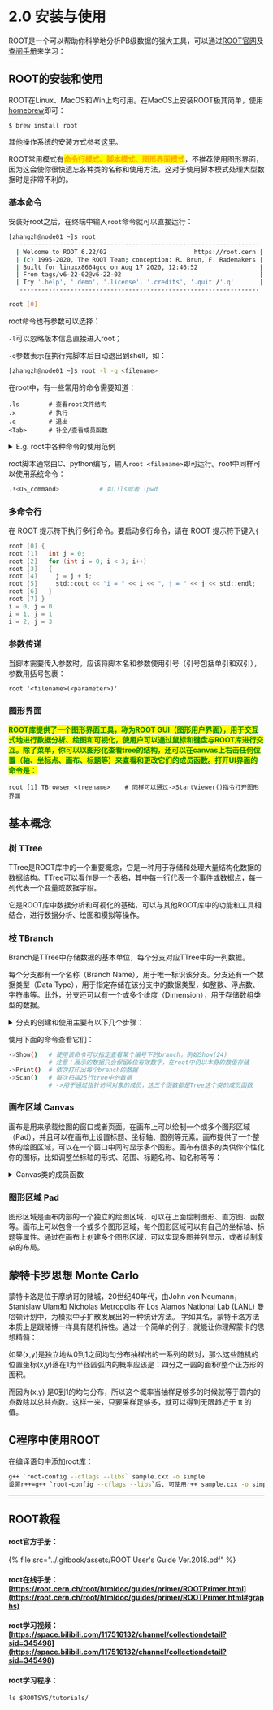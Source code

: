# 2.0 安装与使用

ROOT是一个可以帮助你科学地分析PB级数据的强大工具，可以通过[ROOT官网](https://root.cern.ch)及[查阅手册](2.0.-an-zhuang-yu-shi-yong.md#root-jiao-cheng-ji-he)来学习：

## ROOT的安装和使用

ROOT在Linux、MacOS和Win上均可用。在MacOS上安装ROOT极其简单，使用[homebrew](../0.-linux-commands/3.-mac-terminal.md#shi-yong-homebrew-an-zhuang-mac-ruan-jian)即可：

```
$ brew install root
```

其他操作系统的安装方式参考[这里](https://root.cern/install/#macos-package-managers)。

ROOT常用模式有<mark style="color:orange;">**命令行模式、脚本模式、图形界面模式**</mark>，不推荐使用图形界面，因为这会使你很快遗忘各种类的名称和使用方法，这对于使用脚本模式处理大型数据时是非常不利的。

### 基本命令

安装好root之后，在终端中输入`root`命令就可以直接运行：

```sh
[zhangzh@node01 ~]$ root
   ------------------------------------------------------------------
  | Welcome to ROOT 6.22/02                        https://root.cern |
  | (c) 1995-2020, The ROOT Team; conception: R. Brun, F. Rademakers |
  | Built for linuxx8664gcc on Aug 17 2020, 12:46:52                 |
  | From tags/v6-22-02@v6-22-02                                      |
  | Try '.help', '.demo', '.license', '.credits', '.quit'/'.q'       |
   ------------------------------------------------------------------

root [0] 
```

root命令也有参数可以选择：

`-l`可以忽略版本信息直接进入root；

`-q`参数表示在执行完脚本后自动退出到shell，如：

```bash
[zhangzh@node01 ~]$ root -l -q <filename>
```

在root中，有一些常用的命令需要知道：

```shell
.ls        # 查看root文件结构
.x         # 执行
.q         # 退出
<Tab>      # 补全/查看成员函数
```

<details>

<summary>E.g. root中各种命令的使用范例</summary>

<pre><code>[zhangzh@node01 cernstaff]$ rl cernstaff.root 
root [0] 
Attaching file cernstaff.root as _file0...
(TFile *) 0x265e9c0
root [1] .ls
TFile**		cernstaff.root	
 TFile*		cernstaff.root	
  KEY: TTree	T;1	CERN 1988 staff data    // perform Tree or Branch name
root [2] T->Scan()
************************************************************************************************************
*    Row   * Category. * Flag.Flag *   Age.Age * Service.S * Children. * Grade.Gra * Step.Step * Hrweek.Hr *
************************************************************************************************************
*        0 *       202 *        15 *        58 *        28 *         0 *        10 *        13 *        40 *
*        1 *       530 *        15 *        63 *        33 *         0 *         9 *        13 *        40 *
*        2 *       316 *        15 *        56 *        31 *         2 *         9 *        13 *        40 *
*        3 *       361 *        15 *        61 *        35 *         0 *         9 *         7 *        40 *
*        4 *       302 *        15 *        52 *        24 *         2 *         9 *         8 *        40 *
*        5 *       303 *        15 *        60 *        33 *         0 *         7 *        13 *        40 *
*        6 *       302 *        15 *        53 *        25 *         1 *         9 *         9 *        40 *
*        7 *       361 *        15 *        60 *        32 *         1 *         8 *         5 *        40 *
*        8 *       340 *        15 *        51 *        28 *         0 *         8 *        13 *        40 *
*        9 *       361 *        15 *        56 *        32 *         1 *         7 *        13 *        40 *
*       10 *       361 *        15 *        51 *        29 *         0 *         7 *        13 *        40 *
*       11 *       303 *        15 *        54 *        31 *         2 *         8 *        13 *        40 *
*       12 *       302 *        15 *        54 *        29 *         0 *         7 *        13 *        40 *
*       13 *       300 *        15 *        46 *        25 *         0 *         8 *         6 *        40 *
*       14 *       361 *        15 *        54 *        26 *         1 *         7 *        13 *        40 *
*       15 *       361 *        15 *        57 *        29 *         0 *         7 *        13 *        40 *
*       16 *       316 *        11 *        55 *        28 *         0 *         8 *        11 *        40 *
*       17 *       303 *        15 *        55 *        26 *         1 *         7 *        13 *        40 *
*       18 *       361 *        15 *        57 *        29 *         1 *         7 *         8 *        40 *
*       19 *       361 *        15 *        51 *        28 *         2 *         7 *        13 *        40 *
*       20 *       419 *        13 *        54 *        29 *         0 *         5 *        13 *        40 *
*       21 *       202 *        15 *        57 *        26 *         1 *        12 *        13 *        40 *
*       22 *       304 *        15 *        63 *        29 *         1 *        10 *        13 *        40 *
*       23 *       204 *        15 *        56 *        27 *         0 *        11 *         9 *        40 *
*       24 *       204 *        15 *        49 *        27 *         0 *         9 *         9 *        40 *
Type &#x3C;CR> to continue or q to quit ==> q
************************************************************************************************************
(long long) 25
<strong>root [3] T->Show(24)
</strong>======> EVENT:24
 Category        = 204
 Flag            = 15
 Age             = 49
 Service         = 27
 Children        = 0
 Grade           = 9
 Step            = 9
 Hrweek          = 40
 Cost            = 0
 Division        = 
 Nation          = 
 root [4] T->Print()
******************************************************************************
*Tree    :T         : CERN 1988 staff data                                   *
*Entries :     3354 : Total =          175563 bytes  File  Size =      47246 *
*        :          : Tree compression factor =   3.69                       *
******************************************************************************
*Br    0 :Category  : Category/I                                             *
*Entries :     3354 : Total  Size=      13989 bytes  File Size  =       4919 *
*Baskets :        1 : Basket Size=      32000 bytes  Compression=   2.74     *
*............................................................................*
*Br    1 :Flag      : Flag/i                                                 *
*Entries :     3354 : Total  Size=      13969 bytes  File Size  =       2165 *
*Baskets :        1 : Basket Size=      32000 bytes  Compression=   6.23     *
*............................................................................*
*Br    2 :Age       : Age/I                                                  *
*Entries :     3354 : Total  Size=      13964 bytes  File Size  =       3489 *
*Baskets :        1 : Basket Size=      32000 bytes  Compression=   3.86     *
*............................................................................*
*Br    3 :Service   : Service/I                                              *
*Entries :     3354 : Total  Size=      13984 bytes  File Size  =       2214 *
*Baskets :        1 : Basket Size=      32000 bytes  Compression=   6.09     *
*............................................................................*
*Br    4 :Children  : Children/I                                             *
*Entries :     3354 : Total  Size=      13989 bytes  File Size  =       2110 *
*Baskets :        1 : Basket Size=      32000 bytes  Compression=   6.39     *
*............................................................................*
*Br    5 :Grade     : Grade/I                                                *
*Entries :     3354 : Total  Size=      13974 bytes  File Size  =       2676 *
*Baskets :        1 : Basket Size=      32000 bytes  Compression=   5.04     *
*............................................................................*
*Br    6 :Step      : Step/I                                                 *
*Entries :     3354 : Total  Size=      13969 bytes  File Size  =       2889 *
*Baskets :        1 : Basket Size=      32000 bytes  Compression=   4.67     *
*............................................................................*
*Br    7 :Hrweek    : Hrweek/I                                               *
*Entries :     3354 : Total  Size=      13979 bytes  File Size  =        642 *
*Baskets :        1 : Basket Size=      32000 bytes  Compression=  21.01     *
*............................................................................*
*Br    8 :Cost      : Cost/I                                                 *
*Entries :     3354 : Total  Size=      13965 bytes  File Size  =       6939 *
*Baskets :        1 : Basket Size=      32000 bytes  Compression=   1.94     *
*............................................................................*
*Br    9 :Division  : Division/C                                             *
*Entries :     3354 : Total  Size=      25238 bytes  File Size  =      10048 *
*Baskets :        2 : Basket Size=      32000 bytes  Compression=   2.46     *
*............................................................................*
*Br   10 :Nation    : Nation/C                                               *
*Entries :     3354 : Total  Size=      24123 bytes  File Size  =       7928 *
*Baskets :        2 : Basket Size=      32000 bytes  Compression=   2.98     *
*............................................................................*

</code></pre>

</details>

root脚本通常由C、python编写，输入`root <filename>`即可运行。root中同样可以使用系统命令：

```bash
.!<OS_command>           # 如.!ls或者.!pwd
```

### 多命令行

在 ROOT 提示符下执行多行命令。要启动多行命令，请在 ROOT 提示符下键入`{`

```c
root [0] {
root [1]   int j = 0;
root [2]   for (int i = 0; i < 3; i++)
root [3]   {
root [4]     j = j + i;
root [5]     std::cout << "i = " << i << ", j = " << j << std::endl;
root [6]   }
root [7] }
i = 0, j = 0
i = 1, j = 1
i = 2, j = 3
```

### 参数传递

当脚本需要传入参数时，应该将脚本名和参数使用引号（引号包括单引和双引），参数用括号包裹：

```
root '<filename>(<parameter>)'
```

### 图形界面

<mark style="color:green;">**ROOT库提供了一个图形界面工具，称为ROOT GUI（图形用户界面），用于交互式地进行数据分析、绘图和可视化，使用户可以通过鼠标和键盘与ROOT库进行交互。除了菜单，你可以以图形化查看tree的结构，还可以在canvas上右击任何位置（轴、坐标点、画布、标题等）来查看和更改它们的成员函数。打开UI界面的命令是：**</mark>

```shell
root [1] TBrowser <treename>    # 同样可以通过->StartViewer()指令打开图形界面 
```



## 基本概念

### 树 TTree

TTree是ROOT库中的一个重要概念，它是一种用于存储和处理大量结构化数据的数据结构。TTree可以看作是一个表格，其中每一行代表一个事件或数据点，每一列代表一个变量或数据字段。

它是ROOT库中数据分析和可视化的基础，可以与其他ROOT库中的功能和工具相结合，进行数据分析、绘图和模拟等操作。

### 枝 TBranch

Branch是TTree中存储数据的基本单位，每个分支对应TTree中的一列数据。

每个分支都有一个名称（Branch Name），用于唯一标识该分支。分支还有一个数据类型（Data Type），用于指定存储在该分支中的数据类型，如整数、浮点数、字符串等。此外，分支还可以有一个或多个维度（Dimension），用于存储数组类型的数据。

<details>

<summary>分支的创建和使用主要有以下几个步骤：</summary>

1. 创建分支：使用TTree的`Branch()`方法可以创建一个新的分支，并指定分支的名称、数据类型和维度等信息。例如，可以创建一个名为"energy"的分支，存储浮点数类型的能量数据。
2. 填充数据：通过调用分支的`Fill()`方法，可以将数据填充到分支中。每次调用`Fill()`方法，都会将当前的变量值添加到分支中，并进入下一个事件或数据点。
3. 读取数据：可以使用TTree的`SetBranchAddress()`方法来设置分支的地址，以便在读取数据时将数据存储到指定的变量中。通过调用TTree的`GetEntry()`方法，可以读取TTree中的下一个事件或数据点，并将数据填充到指定的变量中。

通过使用分支，可以将大量的结构化数据存储在TTree中，并以高效的方式进行读写和访问。分支的概念使得数据的存储和处理更加灵活和高效，适用于大型数据集的存储和分析。

</details>

使用下面的命令查看它们：

```bash
->Show()   # 使用该命令可以指定查看某个编号下的branch，例如Show(24)
           # 注意：展示的数据只会保留6位有效数字，在root中仍以本身的数值存储
->Print()  # 依次打印出每个branch的数据
->Scan()   # 每次扫描25行tree中的数据
           # ->用于通过指针访问对象的成员，这三个函数都是Tree这个类的成员函数
```

### 画布区域 Canvas

画布是用来承载绘图的窗口或者页面。在画布上可以绘制一个或多个图形区域（Pad），并且可以在画布上设置标题、坐标轴、图例等元素。画布提供了一个整体的绘图区域，可以在一个窗口中同时显示多个图形。画布有很多的类供你个性化你的图标，比如调整坐标轴的形式、范围、标题名称、轴名称等等：

<details>

<summary>Canvas类的成员函数</summary>

```c
root [0] TCanvas *c1 = new TCanvas("c1","c1",600,600)
(TCanvas *) 0x14d73e360
root [1] c1->
AbsCoordinates
AbsPixeltoX
AbsPixeltoXY
AbsPixeltoY
AbstractMethod
AddExec
AppendPad
AreAllSignalsBlocked
AreSignalsBlocked
AutoExec
BlockAllSignals
BlockSignals
Browse
BuildLegend
ChangedBy
CheckedHash
Class
ClassName
Class_Name
Class_Version
Clear
ClearPadSave
Cleared
Clip
ClipPolygon
ClippingCode
Clone
Close
CloseToolTip
Closed
CollectClassSignalLists
Compare
Connect
Connected
Constructor
Copy
CopyPixmap
CopyPixmaps
CreateToolTip
DeclFileLine
DeclFileName
Delete
DeleteCanvasPainter
DeleteExec
DeleteToolTip
Destroyed
Destructor
Dictionary
Disconnect
DisconnectWidget
Disconnected
DistancetoLine
DistancetoPrimitive
Divide
DivideSquare
Draw
DrawClass
DrawClassObject
DrawClone
DrawClonePad
DrawCollideGrid
DrawColorTable
DrawCrosshair
DrawFrame
Dump
EditorBar
EmbedInto
Emit
EnterLeave
Error
EventPave
Execute
ExecuteEvent
ExecuteEventAxis
Fatal
FeedbackMode
FindObject
Flush
ForceUpdate
GetAbsHNDC
GetAbsWNDC
GetAbsXlowNDC
GetAbsYlowNDC
GetAfile
GetAspectRatio
GetAstat
GetAutoExec
GetBBox
GetBBoxCenter
GetBorderMode
GetBorderSize
GetBottomMargin
GetCanvas
GetCanvasID
GetCanvasImp
GetCanvasPainter
GetCanvasPar
GetClickSelected
GetClickSelectedPad
GetContextMenu
GetCrosshair
GetDISPLAY
GetDoubleBuffer
GetDrawOption
GetDtorOnly
GetEvent
GetEventX
GetEventY
GetFillColor
GetFillStyle
GetFrame
GetFrameBorderMode
GetFrameBorderSize
GetFrameFillColor
GetFrameFillStyle
GetFrameLineColor
GetFrameLineStyle
GetFrameLineWidth
GetGLDevice
GetGridx
GetGridy
GetHNDC
GetHighLightColor
GetIconName
GetLeftMargin
GetLineColor
GetLineStyle
GetLineWidth
GetListOfClassSignals
GetListOfConnections
GetListOfExecs
GetListOfPrimitives
GetListOfSignals
GetLogx
GetLogy
GetLogz
GetMaxPickDistance
GetMother
GetName
GetNumber
GetObjectInfo
GetObjectStat
GetOption
GetPad
GetPadPaint
GetPadPar
GetPadPointer
GetPadSave
GetPainter
GetPhi
GetPixmapID
GetPrimitive
GetRange
GetRangeAxis
GetRightMargin
GetSelected
GetSelectedOpt
GetSelectedPad
GetSelectedX
GetSelectedY
GetShowEditor
GetShowEventStatus
GetShowToolBar
GetShowToolTips
GetTheta
GetTickx
GetTicky
GetTitle
GetTopMargin
GetUniqueID
GetUxmax
GetUxmin
GetUymax
GetUymin
GetView
GetView3D
GetViewer3D
GetVirtCanvas
GetWNDC
GetWh
GetWindowHeight
GetWindowTopX
GetWindowTopY
GetWindowWidth
GetWw
GetX1
GetX2
GetXfile
GetXlowNDC
GetXsizeReal
GetXsizeUser
GetXstat
GetY1
GetY2
GetYfile
GetYlowNDC
GetYsizeReal
GetYsizeUser
GetYstat
HandleInput
HandleTimer
HasConnection
HasCrosshair
HasFixedAspectRatio
HasInconsistentHash
HasMenuBar
HasViewer3D
Hash
HighLight
HighPriority
HighlightConnect
Highlighted
Iconify
ImplFileLine
ImplFileName
IncrementPaletteColor
Info
InheritsFrom
Inspect
InvertBit
IsA
IsBatch
IsBeingResized
IsDestructed
IsDrawn
IsEditable
IsEqual
IsFolder
IsGrayscale
IsModified
IsOnHeap
IsRetained
IsSortable
IsTransparent
IsVertical
IsWeb
IsZombie
LowPriority
MakeDefCanvas
MayNotUse
Message
Modified
Modify
MoveOpaque
NextPaletteColor
Notify
NumberOfConnections
NumberOfSignals
Obsolete
OpaqueMoving
OpaqueResizing
Pad
PadInHighlightMode
PadInSelectionMode
PadtoX
PadtoY
Paint
PaintBorderPS
PaintBox
PaintFillArea
PaintFillAreaHatches
PaintFillAreaNDC
PaintHatches
PaintLine
PaintLine3D
PaintLineNDC
PaintModified
PaintPadFrame
PaintPolyLine
PaintPolyLine3D
PaintPolyLineNDC
PaintPolyMarker
PaintText
PaintTextNDC
Pick
Picked
PixeltoX
PixeltoXY
PixeltoY
PlaceBox
Pop
PopTopLevelSelectable
Print
ProcessedEvent
PushSelectableObject
PushTopLevelSelectable
RaiseWindow
Range
RangeAxis
RangeAxisChanged
RangeChanged
Read
RecordLatex
RecordPave
RecursiveRemove
RedrawAxis
ReleaseViewer3D
ResetAttFill
ResetAttLine
ResetAttPad
ResetBit
ResetDrawn
ResetToolTip
ResetView3D
Resize
ResizeOpaque
ResizePad
Resized
SaveAs
SaveFillAttributes
SaveLineAttributes
SavePrimitive
SaveSource
Selected
SetAfile
SetAstat
SetAttFillPS
SetAttLinePS
SetAttMarkerPS
SetAttTextPS
SetBBoxCenter
SetBBoxCenterX
SetBBoxCenterY
SetBBoxX1
SetBBoxX2
SetBBoxY1
SetBBoxY2
SetBatch
SetBit
SetBorderMode
SetBorderSize
SetBottomMargin
SetCanvas
SetCanvasImp
SetCanvasSize
SetClickSelected
SetClickSelectedPad
SetCopyGLDevice
SetCrosshair
SetCursor
SetDoubleBuffer
SetDrawOption
SetDtorOnly
SetEditable
SetFillAttributes
SetFillColor
SetFillColorAlpha
SetFillStyle
SetFixedAspectRatio
SetFolder
SetFrameBorderMode
SetFrameBorderSize
SetFrameFillColor
SetFrameFillStyle
SetFrameLineColor
SetFrameLineStyle
SetFrameLineWidth
SetGLDevice
SetGrayscale
SetGrid
SetGridx
SetGridy
SetHighLightColor
SetLeftMargin
SetLineAttributes
SetLineColor
SetLineColorAlpha
SetLineStyle
SetLineWidth
SetLogx
SetLogy
SetLogz
SetMargin
SetMaxPickDistance
SetName
SetNumber
SetObjectStat
SetPad
SetPadSave
SetPhi
SetRealAspectRatio
SetRetained
SetRightMargin
SetSelected
SetSelectedPad
SetSupportGL
SetTheta
SetTicks
SetTickx
SetTicky
SetTitle
SetToolTipText
SetTopMargin
SetUniqueID
SetVertical
SetView
SetViewer3D
SetWindowPosition
SetWindowSize
SetXfile
SetXstat
SetYfile
SetYstat
Show
ShowGuidelines
ShowMembers
Size
StartEditing
Streamer
StreamerNVirtual
SupportAlpha
SysError
TAttBBox2D
TAttFill
TAttLine
TAttPad
TCanvas
TObject
TPad
TQObject
TVirtualPad
TestBit
TestBits
ToggleAutoExec
ToggleEditor
ToggleEventStatus
ToggleToolBar
ToggleToolTips
UnZoomed
Update
UseCurrentStyle
UseGL
UtoAbsPixel
UtoPixel
VtoAbsPixel
VtoPixel
WaitPrimitive
Warning
Write
XYtoAbsPixel
XYtoPixel
XtoAbsPixel
XtoPad
XtoPixel
YtoAbsPixel
YtoPad
YtoPixel
cd
kAutoExec
kBitMask
kCanDelete
kCannotMove
kCannotPick
kClearAfterCR
kClipFrame
kFraming
kHasUUID
kHori
kInconsistent
kInvalidObject
kIsGrayscale
kIsOnHeap
kIsReferenced
kMenuBar
kMoveOpaque
kMustCleanup
kNoContextMenu
kNotDeleted
kObjInCanvas
kOverwrite
kPrintingPS
kResizeOpaque
kShowEditor
kShowEventStatus
kShowToolBar
kShowToolTips
kSingleKey
kWriteDelete
kZombie
ls
operator delete
operator delete[]
operator new
operator new[]
operator=
x3d
```

</details>

### 图形区域 Pad

图形区域是画布内部的一个独立的绘图区域，可以在上面绘制图形、直方图、函数等。画布上可以包含一个或多个图形区域，每个图形区域可以有自己的坐标轴、标题等属性。通过在画布上创建多个图形区域，可以实现多图并列显示，或者绘制复杂的布局。



## 蒙特卡罗思想 Monte Carlo

蒙特卡洛是位于摩纳哥的赌城，20世纪40年代，由John von Neumann，Stanislaw Ulam和 Nicholas Metropolis 在 Los Alamos National Lab (LANL) 曼哈顿计划中，为模拟中子扩散发展出的一种统计方法。 字如其名，蒙特卡洛方法本质上是跟赌博一样具有随机特性。通过一个简单的例子，就能让你理解蒙卡的思想精髓：

如果(x,y)是独立地从0到1之间均匀分布抽样出的一系列的数对，那么这些随机的位置坐标(x,y)落在1为半径圆弧内的概率应该是：四分之一圆的面积/整个正方形的面积。

而因为(x,y) 是0到1的均匀分布，所以这个概率当抽样足够多的时候就等于圆内的点数除以总共点数。这样一来，只要采样足够多，就可以得到无限趋近于 π 的值。



## C程序中使用ROOT

在编译语句中添加root库：

```bash
g++ `root-config --cflags --libs` sample.cxx -o simple
设置r++=g++ `root-config --cflags --libs`后, 可使用r++ sample.cxx -o simple
```

***

## ROOT教程

#### root官方手册：

{% file src="../.gitbook/assets/ROOT User's Guide Ver.2018.pdf" %}

#### root在线手册：[https://root.cern.ch/root/htmldoc/guides/primer/ROOTPrimer.html](https://root.cern.ch/root/htmldoc/guides/primer/ROOTPrimer.html#graphs)

#### root学习视频：[https://space.bilibili.com/117516132/channel/collectiondetail?sid=345498](https://space.bilibili.com/117516132/channel/collectiondetail?sid=345498)

#### root学习程序：

```
ls $ROOTSYS/tutorials/
```

